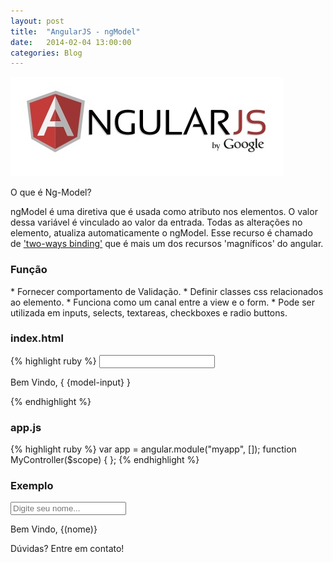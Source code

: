 ```yaml
---
layout: post
title:  "AngularJS - ngModel"
date:   2014-02-04 13:00:00
categories: Blog
---
```


<img src="/img/posts/angularjs.jpg"  />


O que é Ng-Model?

ngModel é uma diretiva que é usada como atributo nos elementos.
O valor dessa variável é vinculado ao valor da entrada. 
Todas as alterações no elemento, atualiza automaticamente o ngModel.
Esse recurso é chamado de <a href="http://fabricioronchi.com/blog/2014/02/05/two-way-data-binding.html" target="_blank">'two-ways binding'</a> que é mais um dos recursos 'magníficos' do angular. 


<h3>Função</h3>
* Fornecer comportamento de Validação.  
* Definir classes css relacionados ao elemento. 
* Funciona como um canal entre a view e o form. 
* Pode ser utilizada em inputs, selects, textareas, checkboxes e radio buttons.


<h3>index.html</h3>
{% highlight ruby %}
<html ng-app="myApp">
   <head>
      <script src="angularJs.js"></script>
      <script src="app.js"></script>
   </head>
   <body ng-controller="myController">         
      <input type="text" ng-model="model-input">
      <p>Bem Vindo, { {model-input} }</p>
   </body>
</html>
{% endhighlight %}

<h3>app.js</h3>
{% highlight ruby %}
var app = angular.module("myapp", []);
function MyController($scope) { };
{% endhighlight %}

<h3>Exemplo</h3> 

<script src="/js/angular.min.js"></script>      
<script src="/js/app-ng-model.js"></script>      
<div ng-app="myapp"> 
  <div ng-controller="MyController">    
    <input type="text" ng-model="nome" placeholder="Digite seu nome...">
    <p>Bem Vindo, {(nome)}</p>
  </div>
</div>

Dúvidas? Entre em contato!
